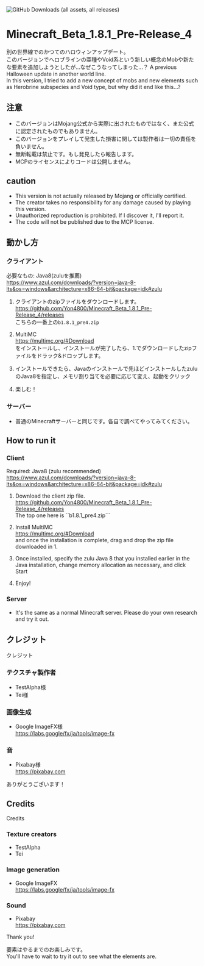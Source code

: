<img alt="GitHub Downloads (all assets, all releases)" src="https://img.shields.io/github/downloads/Yon4800/Minecraft_Beta_1.8.1_Pre-Release_4/total?style=for-the-badge">

# Minecraft_Beta_1.8.1_Pre-Release_4
別の世界線でのかつてのハロウィンアップデート。<br>
このバージョンでへロブラインの亜種やVoid系という新しい概念のMobや新たな要素を追加しようとしたが...なぜこうなってしまった...？
A previous Halloween update in another world line. <br>
In this version, I tried to add a new concept of mobs and new elements such as Herobrine subspecies and Void type, but why did it end like this...?

## 注意
- このバージョンはMojang公式から実際に出されたものではなく、また公式に認定されたものでもありません。
- このバージョンをプレイして発生した損害に関しては製作者は一切の責任を負いません。
- 無断転載は禁止です。もし発見したら報告します。
- MCPのライセンスによりコードは公開しません。

## caution
- This version is not actually released by Mojang or officially certified.
- The creator takes no responsibility for any damage caused by playing this version.
- Unauthorized reproduction is prohibited. If I discover it, I'll report it.
- The code will not be published due to the MCP license.

## 動かし方
### クライアント

必要なもの: Java8(zuluを推薦)<br>
https://www.azul.com/downloads/?version=java-8-lts&os=windows&architecture=x86-64-bit&package=jdk#zulu

1. クライアントのzipファイルをダウンロードします。<br>
https://github.com/Yon4800/Minecraft_Beta_1.8.1_Pre-Release_4/releases<br>
こちらの一番上の```b1.8.1_pre4.zip```<br>

2. MultiMC<br>
https://multimc.org/#Download<br>
をインストールし、インストールが完了したら、1.でダウンロードしたzipファイルをドラック&ドロップします。<br>

3. インストールできたら、Javaのインストールで先ほどインストールしたzuluのJava8を指定し、メモリ割り当てを必要に応じて変え、起動をクリック<br>

4. 楽しむ！

### サーバー
- 普通のMinecraftサーバーと同じです。各自で調べてやってみてください。

## How to run it
### Client

Required: Java8 (zulu recommended)<br>
https://www.azul.com/downloads/?version=java-8-lts&os=windows&architecture=x86-64-bit&package=jdk#zulu

1. Download the client zip file.<br>
https://github.com/Yon4800/Minecraft_Beta_1.8.1_Pre-Release_4/releases<br>
The top one here is ``b1.8.1_pre4.zip```<br>

2. Install MultiMC<br>
https://multimc.org/#Download<br>
and once the installation is complete, drag and drop the zip file downloaded in 1.<br>

3. Once installed, specify the zulu Java 8 that you installed earlier in the Java installation, change memory allocation as necessary, and click Start<br>

4. Enjoy!

### Server
- It's the same as a normal Minecraft server. Please do your own research and try it out.

## クレジット
クレジット
### テクスチャ製作者
- TestAlpha様
- Tei様
### 画像生成
- Google ImageFX様<br>
https://labs.google/fx/ja/tools/image-fx
### 音
- Pixabay様<br>
https://pixabay.com<br>


ありがとうございます！

## Credits
Credits
### Texture creators
- TestAlpha
- Tei
### Image generation
- Google ImageFX<br>
https://labs.google/fx/ja/tools/image-fx
### Sound
- Pixabay<br>
https://pixabay.com<br>

Thank you!<br>

要素はやるまでのお楽しみです。<br>
You'll have to wait to try it out to see what the elements are.<br>